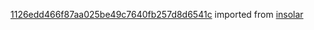 [1126edd466f87aa025be49c7640fb257d8d6541c](https://github.com/insolar/insolar/commit/1126edd466f87aa025be49c7640fb257d8d6541c) imported from [insolar](https://github.com/insolar/insolar)
